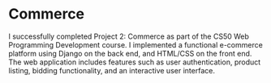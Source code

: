 # Commerce
I successfully completed Project 2: Commerce as part of the CS50 Web Programming Development course. I implemented a functional e-commerce platform using Django on the back end, and HTML/CSS on the front end. The web application includes features such as user authentication, product listing, bidding functionality, and an interactive user interface.

